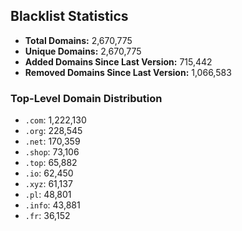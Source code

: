 ## Blacklist Statistics

- **Total Domains:** 2,670,775
- **Unique Domains:** 2,670,775
- **Added Domains Since Last Version:** 715,442
- **Removed Domains Since Last Version:** 1,066,583

### Top-Level Domain Distribution

-  `.com`: 1,222,130
-  `.org`: 228,545
-  `.net`: 170,359
-  `.shop`: 73,106
-  `.top`: 65,882
-  `.io`: 62,450
-  `.xyz`: 61,137
-  `.pl`: 48,801
-  `.info`: 43,881
-  `.fr`: 36,152
